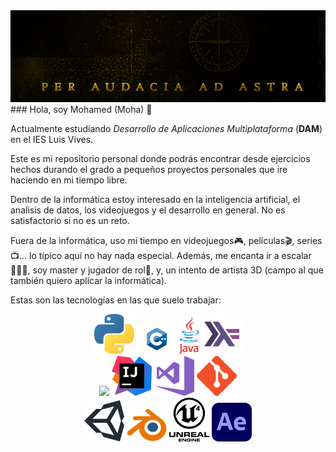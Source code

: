 
<div align="center">
<img src="imagenes/header.png">
</div>
### Hola, soy Mohamed (Moha) 👋

Actualmente estudiando *Desarrollo de Aplicaciones Multiplataforma* (**DAM**) en el IES Luis Vives.

Este es mi repositorio personal donde podrás encontrar desde ejercicios hechos durando el grado a pequeños proyectos personales que ire haciendo en mi tiempo libre. 

Dentro de la informática estoy interesado en la inteligencia artificial, el analisis de datos, los videojuegos y el desarrollo en general. No es satisfactorio si no es un reto.

Fuera de la informática, uso mi tiempo en videojuegos🎮, películas🎬, series📺... lo típico aquí no hay nada especial. 
Además, me encanta ir a escalar🧗🏼‍♂️, soy master y jugador de rol🎲, y, un intento de artista 3D (campo al que también quiero aplicar la informática).

Estas son las tecnologías en las que suelo trabajar:


<div align="center">
<img src="imagenes/python.png" width="64">
<img src="imagenes/cplusplus.png" width="64">
<img src="imagenes/java.png" width="32">
<img src="imagenes/haskell.png" width="64">
<br>
<img src="imagenes/vscode.png" width="64"> 
<img src="imagenes/intellij.png" width="64">
<img src="imagenes/vs.svg" width="64">
<img src="imagenes/git.png" width="64">

<br>
<img src="imagenes/unity.png" width="64">
<img src="imagenes/blender.png" width="64">
<img src="imagenes/ue4.png" width="64">
<img src="imagenes/ae.svg" width="64">
<br>
</div>








